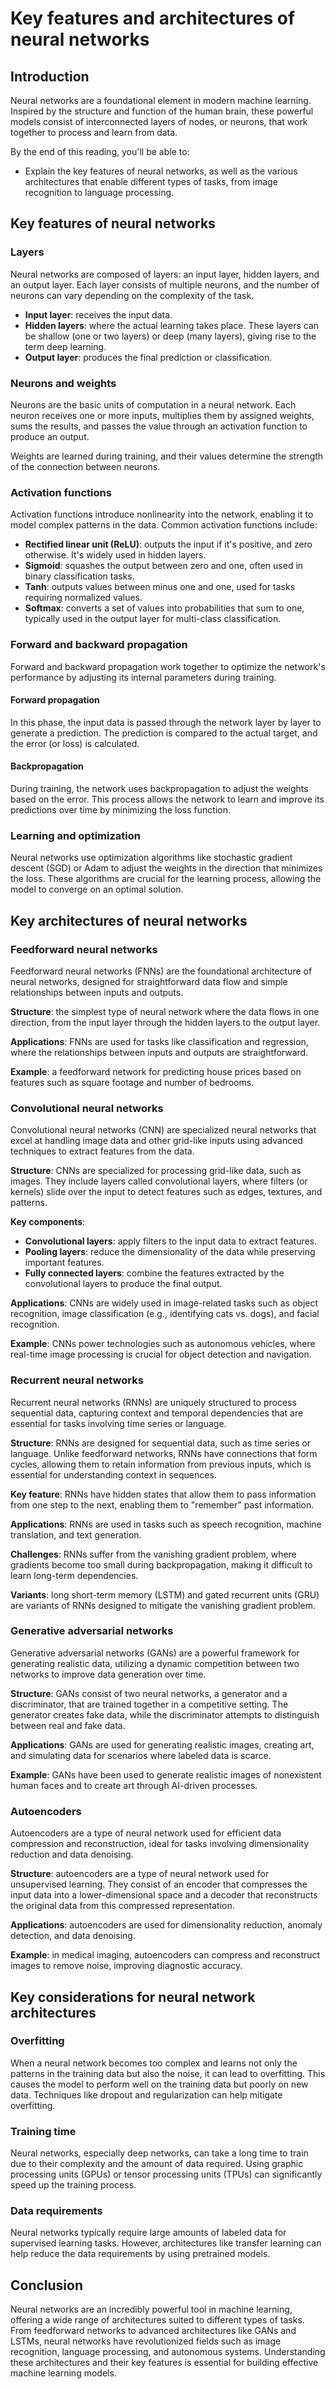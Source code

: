 # Key features and architectures of neural networks

## Introduction

Neural networks are a foundational element in modern machine learning. Inspired by the structure and function of the human brain, these powerful models consist of interconnected layers of nodes, or neurons, that work together to process and learn from data. 

By the end of this reading, you'll be able to:

* Explain the key features of neural networks, as well as the various architectures that enable different types of tasks, from image recognition to language processing.

## Key features of neural networks

### Layers

Neural networks are composed of layers: an input layer, hidden layers, and an output layer. Each layer consists of multiple neurons, and the number of neurons can vary depending on the complexity of the task.

* **Input layer**: receives the input data.
* **Hidden layers**: where the actual learning takes place. These layers can be shallow (one or two layers) or deep (many layers), giving rise to the term deep learning.
* **Output layer**: produces the final prediction or classification.

### Neurons and weights

Neurons are the basic units of computation in a neural network. Each neuron receives one or more inputs, multiplies them by assigned weights, sums the results, and passes the value through an activation function to produce an output.

Weights are learned during training, and their values determine the strength of the connection between neurons.

### Activation functions

Activation functions introduce nonlinearity into the network, enabling it to model complex patterns in the data. Common activation functions include:

* **Rectified linear unit (ReLU)**: outputs the input if it's positive, and zero otherwise. It's widely used in hidden layers.
* **Sigmoid**: squashes the output between zero and one, often used in binary classification tasks.
* **Tanh**: outputs values between minus one and one, used for tasks requiring normalized values.
* **Softmax**: converts a set of values into probabilities that sum to one, typically used in the output layer for multi-class classification.

### Forward and backward propagation

Forward and backward propagation work together to optimize the network's performance by adjusting its internal parameters during training.

#### Forward propagation

In this phase, the input data is passed through the network layer by layer to generate a prediction. The prediction is compared to the actual target, and the error (or loss) is calculated.

#### Backpropagation

During training, the network uses backpropagation to adjust the weights based on the error. This process allows the network to learn and improve its predictions over time by minimizing the loss function.

### Learning and optimization

Neural networks use optimization algorithms like stochastic gradient descent (SGD) or Adam to adjust the weights in the direction that minimizes the loss. These algorithms are crucial for the learning process, allowing the model to converge on an optimal solution.

## Key architectures of neural networks

### Feedforward neural networks

Feedforward neural networks (FNNs) are the foundational architecture of neural networks, designed for straightforward data flow and simple relationships between inputs and outputs.

**Structure**: the simplest type of neural network where the data flows in one direction, from the input layer through the hidden layers to the output layer.

**Applications**: FNNs are used for tasks like classification and regression, where the relationships between inputs and outputs are straightforward.

**Example**: a feedforward network for predicting house prices based on features such as square footage and number of bedrooms.

### Convolutional neural networks

Convolutional neural networks (CNN) are specialized neural networks that excel at handling image data and other grid-like inputs using advanced techniques to extract features from the data.

**Structure**: CNNs are specialized for processing grid-like data, such as images. They include layers called convolutional layers, where filters (or kernels) slide over the input to detect features such as edges, textures, and patterns.

**Key components**:

* **Convolutional layers**: apply filters to the input data to extract features.
* **Pooling layers**: reduce the dimensionality of the data while preserving important features.
* **Fully connected layers**: combine the features extracted by the convolutional layers to produce the final output.

**Applications**: CNNs are widely used in image-related tasks such as object recognition, image classification (e.g., identifying cats vs. dogs), and facial recognition.

**Example**: CNNs power technologies such as autonomous vehicles, where real-time image processing is crucial for object detection and navigation.

### Recurrent neural networks

Recurrent neural networks (RNNs) are uniquely structured to process sequential data, capturing context and temporal dependencies that are essential for tasks involving time series or language.

**Structure**: RNNs are designed for sequential data, such as time series or language. Unlike feedforward networks, RNNs have connections that form cycles, allowing them to retain information from previous inputs, which is essential for understanding context in sequences.

**Key feature**: RNNs have hidden states that allow them to pass information from one step to the next, enabling them to "remember" past information.

**Applications**: RNNs are used in tasks such as speech recognition, machine translation, and text generation.

**Challenges**: RNNs suffer from the vanishing gradient problem, where gradients become too small during backpropagation, making it difficult to learn long-term dependencies.

**Variants**: long short-term memory (LSTM) and gated recurrent units (GRU) are variants of RNNs designed to mitigate the vanishing gradient problem.

### Generative adversarial networks

Generative adversarial networks (GANs) are a powerful framework for generating realistic data, utilizing a dynamic competition between two networks to improve data generation over time.

**Structure**: GANs consist of two neural networks, a generator and a discriminator, that are trained together in a competitive setting. The generator creates fake data, while the discriminator attempts to distinguish between real and fake data.

**Applications**: GANs are used for generating realistic images, creating art, and simulating data for scenarios where labeled data is scarce.

**Example**: GANs have been used to generate realistic images of nonexistent human faces and to create art through AI-driven processes.

### Autoencoders

Autoencoders are a type of neural network used for efficient data compression and reconstruction, ideal for tasks involving dimensionality reduction and data denoising.

**Structure**: autoencoders are a type of neural network used for unsupervised learning. They consist of an encoder that compresses the input data into a lower-dimensional space and a decoder that reconstructs the original data from this compressed representation.

**Applications**: autoencoders are used for dimensionality reduction, anomaly detection, and data denoising.

**Example**: in medical imaging, autoencoders can compress and reconstruct images to remove noise, improving diagnostic accuracy.

## Key considerations for neural network architectures

### Overfitting

When a neural network becomes too complex and learns not only the patterns in the training data but also the noise, it can lead to overfitting. This causes the model to perform well on the training data but poorly on new data. Techniques like dropout and regularization can help mitigate overfitting.

### Training time

Neural networks, especially deep networks, can take a long time to train due to their complexity and the amount of data required. Using graphic processing units (GPUs) or tensor processing units (TPUs) can significantly speed up the training process.

### Data requirements

Neural networks typically require large amounts of labeled data for supervised learning tasks. However, architectures like transfer learning can help reduce the data requirements by using pretrained models.

## Conclusion

Neural networks are an incredibly powerful tool in machine learning, offering a wide range of architectures suited to different types of tasks. From feedforward networks to advanced architectures like GANs and LSTMs, neural networks have revolutionized fields such as image recognition, language processing, and autonomous systems. Understanding these architectures and their key features is essential for building effective machine learning models.